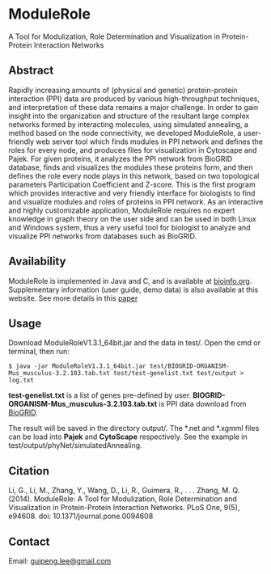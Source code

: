 ModuleRole
==========

A Tool for Modulization, Role Determination and Visualization in Protein-Protein Interaction Networks



Abstract
--------

Rapidly increasing amounts of (physical and genetic) protein-protein interaction (PPI) data are produced by various high-throughput techniques, and interpretation of these data remains a major challenge. In order to gain insight into the organization and structure of the resultant large complex networks formed by interacting molecules, using simulated annealing, a method based on the node connectivity, we developed ModuleRole, a user-friendly web server tool which finds modules in PPI network and defines the roles for every node, and produces files for visualization in Cytoscape and Pajek. For given proteins, it analyzes the PPI network from BioGRID database, finds and visualizes the modules these proteins form, and then defines the role every node plays in this network, based on two topological parameters Participation Coefficient and Z-score. This is the first program which provides interactive and very friendly interface for biologists to find and visualize modules and roles of proteins in PPI network. As an interactive and highly customizable application, ModuleRole requires no expert knowledge in graph theory on the user side and can be used in both Linux and Windows system, thus a very useful tool for biologist to analyze and visualize PPI networks from databases such as BioGRID.


Availability
------------

ModuleRole is implemented in Java and C, and is available at [bioinfo.org](http://www.bioinfo.org/modulerole/index.php). Supplementary information (user guide, demo data) is also available at this website. See more details in this [paper](http://www.plosone.org/article/info%3Adoi%2F10.1371%2Fjournal.pone.0094608)

Usage
-----
Download ModuleRoleV1.3.1_64bit.jar and the data in test/. Open the cmd or terminal, then run:

    $ java -jar ModuleRoleV1.3.1_64bit.jar test/BIOGRID-ORGANISM-Mus_musculus-3.2.103.tab.txt test/test-genelist.txt test/output > log.txt

**test-genelist.txt** is a list of genes pre-defined by user.
**BIOGRID-ORGANISM-Mus_musculus-3.2.103.tab.txt** is PPI data download from [BioGRID](http://thebiogrid.org/downloads/archives/Release%20Archive/BIOGRID-3.2.103/BIOGRID-ORGANISM-3.2.103.tab.zip).

The result will be saved in the directory output/. The \*.net and \*.xgmml files can be load into **Pajek** and **CytoScape** respectively. See the example in test/output/phyNet/simulatedAnnealing.


Citation
--------

Li, G., Li, M., Zhang, Y., Wang, D., Li, R., Guimera, R., . . . Zhang, M. Q. (2014). ModuleRole: A Tool for Modulization, Role Determination and Visualization in Protein-Protein Interaction Networks. PLoS One, 9(5), e94608. doi: 10.1371/journal.pone.0094608


Contact
-------

Email:  guipeng.lee@gmail.com
